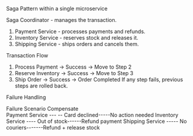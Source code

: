 Saga Pattern within a single microservice

Saga Coordinator - manages the transaction.
1. Payment Service - processes payments and refunds.
2. Inventory Service - reserves stock and releases it.
3. Shipping Service - ships orders and cancels them.

Transaction Flow
1. Process Payment -> Success -> Move to Step 2
2. Reserve Inventory -> Success -> Move to Step 3
3. Ship Order -> Success -> Order Completed
If any step fails, previous steps are rolled back.

Failure Handling

Failure Scenario                           Compensate                  
Payment Service --- -- Card declined-----No action needed
Inventory Service ---- Out of stock------Refund payment 
Shipping Service ----- No couriers-------Refund + release stock

